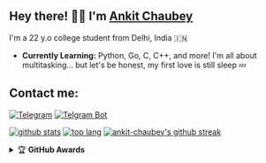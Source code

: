 ## Hey there! 👋🏻 I'm [Ankit Chaubey](https://t.me/chaubey_ankit)

I'm a 22 y.o college student from Delhi, India 🇮🇳

- **Currently Learning:** Python, Go, C, C++, and more! I'm all about multitasking... but let's be honest, my first love is still sleep 💤

## Contact me:
[![Telegram](https://img.shields.io/badge/Telegram-00008b.svg?style=for-the-badge&logo=telegram)](https://t.me/ankit_chaubey) [![Telgram Bot](https://img.shields.io/badge/Contact_Me_bot-00FFFF.svg?style=for-the-badge&logo=telegram)](https://t.me/ChaubeyBot)


[![github stats](https://github-readme-stats.vercel.app/api?username=ankit-chaubey&show_icons=true&theme=cobalt&count_private=true)](https://github.com/ankit-chaubey)
[![top lang](https://github-readme-stats.vercel.app/api/top-langs?username=ankit-chaubey&show_icons=true&theme=tokyonight&layout=compact)](https://github.com/ankit-chaubey)
[![ankit-chaubey's github streak](https://github-readme-streak-stats.herokuapp.com/?user=ankit-chaubey&theme=cobalt)](https://github.com/ankit-chaubey/github-readme-streak-stats)

<details>
    <summary>&#127942 <b>GitHub Awards</b></summary><br/>

![Github Trophy](https://github-profile-trophy.vercel.app/?username=ankit-chaubey)

</details
